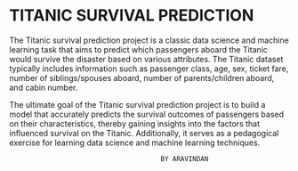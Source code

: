 # TITANIC SURVIVAL PREDICTION


The Titanic survival prediction project is a classic data science and machine learning task that aims to predict which passengers aboard the Titanic would survive the disaster based on various attributes. The Titanic dataset typically includes information such as passenger class, age, sex, ticket fare, number of siblings/spouses aboard, number of parents/children aboard, and cabin number.

The ultimate goal of the Titanic survival prediction project is to build a model that accurately predicts the survival outcomes of passengers based on their characteristics, thereby gaining insights into the factors that influenced survival on the Titanic. Additionally, it serves as a pedagogical exercise for learning data science and machine learning techniques.

                                          BY ARAVINDAN
